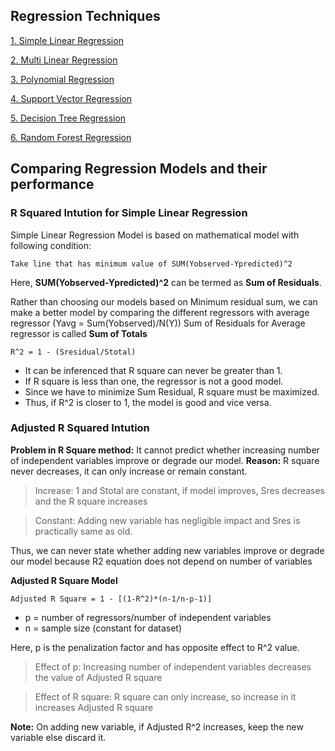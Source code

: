 ## Regression Techniques

[1. Simple Linear Regression](Simple_Linear_Regression)
  
[2. Multi Linear Regression](Multi_Linear_Regression)
  
[3. Polynomial Regression](Polynomial_Regression)

[4. Support Vector Regression](Support_Vector_Regression)

[5. Decision Tree Regression](Decision_Tree_Regression)

[6. Random Forest Regression](Random_Forest_Regression)

## Comparing Regression Models and their performance

### R Squared Intution for Simple Linear Regression

Simple Linear Regression Model is based on mathematical model with following condition:
```
Take line that has minimum value of SUM(Yobserved-Ypredicted)^2
```

Here, **SUM(Yobserved-Ypredicted)^2** can be termed as **Sum of Residuals**.

Rather than choosing our models based on Minimum residual sum, we can make a better model by comparing the different regressors with average regressor (Yavg = Sum(Yobserved)/N(Y))
Sum of Residuals for Average regressor is called **Sum of Totals**

```
R^2 = 1 - (Sresidual/Stotal)
```

* It can be inferenced that R square can never be greater than 1.
* If R square is less than one, the regressor is not a good model.
* Since we have to minimize Sum Residual, R square must be maximized.
* Thus, if R^2 is closer to 1, the model is good and vice versa.

### Adjusted R Squared Intution

**Problem in R Square method:** It cannot predict whether increasing number of independent variables improve or degrade our model.
**Reason:** R square never decreases, it can only increase or remain constant. 
> Increase: 1 and Stotal are constant, if model improves, Sres decreases and the R square increases

> Constant: Adding new variable has negligible impact and Sres is practically same as old.

Thus, we can never state whether adding new variables improve or degrade our model because R2 equation does not depend on number of variables

**Adjusted R Square Model**
```
Adjusted R Square = 1 - [(1-R^2)*(n-1/n-p-1)]
```
* p = number of regressors/number of independent variables
* n = sample size (constant for dataset)

Here, p is the penalization factor and has opposite effect to R^2 value.
> Effect of p: Increasing number of independent variables decreases the value of Adjusted R square

> Effect of R square: R square can only increase, so increase in it increases Adjusted R square

**Note:** On adding new variable, if Adjusted R^2 increases, keep the new variable else discard it.
